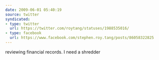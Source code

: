 ```yaml
---
date: 2009-06-01 05:40:19
source: twitter
syndicated:
- type: twitter
  url: https://twitter.com/roytang/statuses/1988535016/
- type: facebook
  url: https://www.facebook.com/stephen.roy.tang/posts/86058322825
---
```


reviewing financial records. I need a shredder